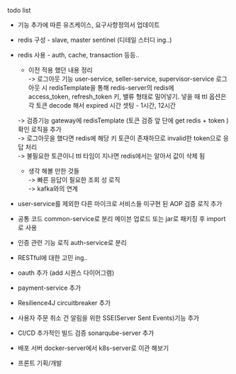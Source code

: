 todo list

- 기능 추가에 따른 유즈케이스, 요구사항정의서 업데이트
- redis 구성 - slave, master sentinel (디테일 스터디 ing..)    
- redis 사용 - auth, cache, transaction 등등..
    - 이전 적용 했던 내용 정리  
    -> 로그아웃 기능 user-service, seller-service, supervisor-service 로그아웃 시 redisTemplate을 통해 redis-server의 redis에   
          access_token, refresh_token 키, 밸류 형태로 밀어넣기. 넣을 때 ttl 옵션은 각 토큰 decode 해서 expired 시간 셋팅 - 1시간, 12시간   
  
    -> 검증기능 gateway에 redisTemplate (토큰 검증 앞 단에 get redis + token ) 확인 로직을 추가    
    -> 로그아웃을 했다면 redis에 해당 키 토큰이 존재하므로 invalid한 token으로 응답 처리  
    -> 불필요한 토큰이니 ttl 타임이 지나면 redis에서는 알아서 값이 삭제 됨    

    - 생각 해볼 만한 것들  
    -> 빠른 응답이 필요한 조회 성 로직  
    -> kafka와의 연계  
  
- user-service를 제외한 다른 마이크로 서비스들 미구현 된 AOP 검증 로직 추가  
- 공통 코드 common-service로 분리 메이븐 업로드 또는 jar로 패키징 후 import로 사용
- 인증 관련 기능 로직 auth-service로 분리
- RESTful에 대한 고민 ing..
- oauth 추가 (add 시퀀스 다이어그램)
- payment-service 추가
- Resilience4J circuitbreaker 추가
- 사용자 주문 취소 건 알림을 위한 SSE(Server Sent Events)기능 추가
- CI/CD 추가적인 빌드 검증 sonarqube-server 추가
- 배포 서버 docker-server에서 k8s-server로 이관 해보기
- 프론트 기획/개발
